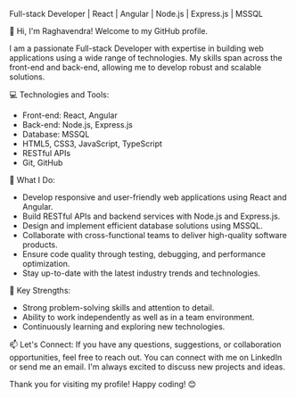 Full-stack Developer | React | Angular | Node.js | Express.js | MSSQL

👋 Hi, I'm Raghavendra! Welcome to my GitHub profile.

I am a passionate Full-stack Developer with expertise in building web applications using a wide range of technologies. My skills span across the front-end and back-end, allowing me to develop robust and scalable solutions.

💻 Technologies and Tools:
- Front-end: React, Angular
- Back-end: Node.js, Express.js
- Database: MSSQL
- HTML5, CSS3, JavaScript, TypeScript
- RESTful APIs
- Git, GitHub

🚀 What I Do:
- Develop responsive and user-friendly web applications using React and Angular.
- Build RESTful APIs and backend services with Node.js and Express.js.
- Design and implement efficient database solutions using MSSQL.
- Collaborate with cross-functional teams to deliver high-quality software products.
- Ensure code quality through testing, debugging, and performance optimization.
- Stay up-to-date with the latest industry trends and technologies.

🌟 Key Strengths:
- Strong problem-solving skills and attention to detail.
- Ability to work independently as well as in a team environment.
- Continuously learning and exploring new technologies.

📫 Let's Connect:
If you have any questions, suggestions, or collaboration opportunities, feel free to reach out. You can connect with me on LinkedIn or send me an email. I'm always excited to discuss new projects and ideas.

Thank you for visiting my profile! Happy coding! 😊
